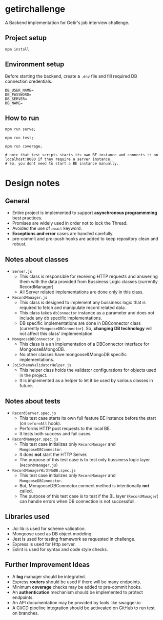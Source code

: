 # getirchallenge
A Backend implementation for Getir's job interview challenge. 

## Project setup
```
npm install
```

## Environment setup
Before starting the backend, create a `.env` file and fill required DB connection credentials.
```
DB_USER_NAME=
DB_PASSWORD=
DB_SERVER=
DB_NAME=
```
## How to run
```
npm run serve;

npm run test;

npm run coverage;

# note that test scripts starts its own BE instance and connects it on localhost:8080 if they require a server instance.
# So, you dont need to start a BE instance manually.
```

# Design notes

## General
  * Entire project is implemented to support **asynchronous programmming** best practices.
  * Promises are widely used in order not to lock the Thread. 
  * Avoided the use of `await` keyword.
  * **Exceptions and error** cases are handled carefully. 
  * pre-commit and pre-push hooks are added to keep repository clean and robust.

## Notes about classes
* `Server.js`
  * This class is responsible for receiving HTTP requests and answering them with the data provided from Bussiness Logic classes (currently RecordManager)
  * All Server related implementations are done only in this class.
* `RecordManager.js`
  * This class is designed to implement any bussiness logic that is required to fetch and manipulate record related data.
  * This class takes `dbConnector` instance as a parameter and does not include any db specific implementations. 
  * DB specific implementations are done in DBConnector class (currently `MongooseDBConnector`). So, **changing DB technology** will not affect this class' implementation.
* `MongooseDBConnector.js`
  * This class is a an implementation of a DBConnector interface for Mongoose&MongoDB. 
  * No other classes have mongoose&MongoDB specific implementations.
* `JoiSchemaValidatorHelper.js`
  * This helper class holds the validator configurations for objects used in the project.
  * It is implemented as a helper to let it be used by various classes in future.

## Notes about tests
  * `RecordServer.spec.js`
    * This test case starts its own full feature BE instance before the start (on `beforeAll` hook). 
    * Performs HTTP post requests to the local BE.
    * It tests both success and fail cases.
  * `RecordManager.spec.js`
    * This test case initializes only `RecordManager` and `MongooseDBConnector`. 
    * It does **not** start the HTTP Server. 
    * The purpose of this test case is to test only bussiness logic layer (`RecordManager.js`)
  * `RecordManagerWithNoDB.spec.js`
    * This test case initializes only `RecordManager` and `MongooseDBConnector`. 
    * But, MongooseDBConnector.connect method is intentionally **not** called.
    * The purpose of this test case is to test if the BL layer (`RecordManager`) can handle errors when DB connection is not successfull.

## Libraries used
* Joi lib is used for scheme validation.
* Mongoose used as DB object modeling.
* Jest is used for testing framework as requested in challenge.
* Express is used for Http server.
* Eslint is used for syntax and code style checks.

## Further Improvement Ideas
* A **log** manager should be integrated.
* Express **routers** should be used if there will be many endpoints.
* Minimum **coverage** checks may be added to pre-commit hooks.
* An **authentication** mechanism should be implemented to protect endpoints.
* An API documentation may be provided by tools like swagger.io
* A CI/CD pipeline integration should be activeated on GitHub to run test on branches.
